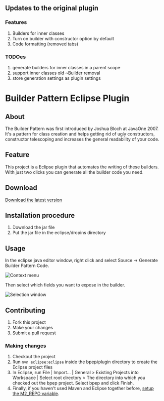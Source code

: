 ## Updates to the original plugin

### Features
1. Builders for inner classes 
1. Turn on builder with constructor option by default
1. Code formatting (removed tabs)

### TODOes
1. generate builders for inner classes in a parent scope
1. support inner classes old ~Builder removal
1. store generation settings as plugin settings

# Builder Pattern Eclipse Plugin

## About

The Builder Pattern was first introduced by Joshua Bloch at JavaOne 2007. It's a pattern for class creation and helps getting rid of ugly constructors, constructor telescoping and increases the general readability of your code.

## Feature

This project is a Eclipse plugin that automates the writing of these builders. With just two clicks you can generate all the builder code you need.

## Download
[Download the latest version](https://s3-eu-west-1.amazonaws.com/bpep.files/bpep_1.0.0.SNAPSHOT.jar)

## Installation procedure
1. Download the jar file
1. Put the jar file in the eclipse/dropins directory

## Usage
In the eclipse java editor window, right click and select Source -> Generate Builder Pattern Code.

![Context menu](https://s3-eu-west-1.amazonaws.com/bpep.files/usage-context-menu-option.jpg)

Then select which fields you want to expose in the builder.

![Selection window](https://s3-eu-west-1.amazonaws.com/bpep.files/usage-selection-window.jpg)

## Contributing
1. Fork this project
1. Make your changes
1. Submit a pull request

### Making changes
1. Checkout the project
1. Run `mvn eclipse:eclipse` inside the bpep/plugin directory to create the Eclipse project files
1. In Eclipse, run File | Import... | General > Existing Projects into Workspace | Select root directory > The directory into which you checked out the bpep project. Select bpep and click Finish.
1. Finally, if you haven't used Maven and Eclipse together before, [setup the M2_REPO variable](http://www.mkyong.com/maven/how-to-configure-m2_repo-variable-in-eclipse-ide/). 
